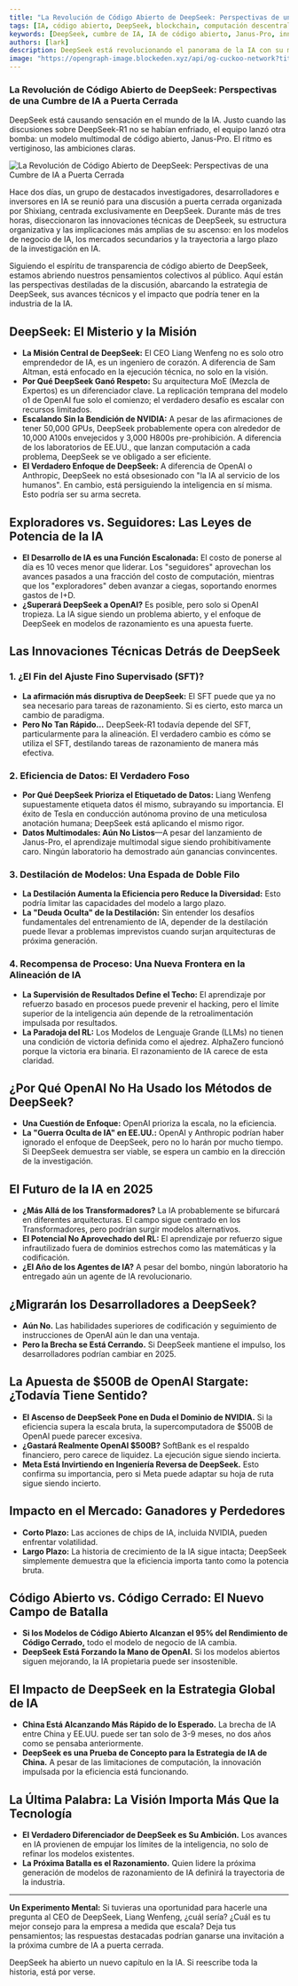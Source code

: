 ```yaml
---
title: "La Revolución de Código Abierto de DeepSeek: Perspectivas de una Cumbre de IA a Puerta Cerrada"
tags: [IA, código abierto, DeepSeek, blockchain, computación descentralizada]
keywords: [DeepSeek, cumbre de IA, IA de código abierto, Janus-Pro, innovación en IA]
authors: [lark]
description: DeepSeek está revolucionando el panorama de la IA con su modelo multimodal de código abierto, Janus-Pro. Este artículo explora las perspectivas de una reciente cumbre de IA a puerta cerrada, analizando las innovaciones técnicas de DeepSeek, su enfoque estratégico y su potencial impacto en la industria de la IA.
image: "https://opengraph-image.blockeden.xyz/api/og-cuckoo-network?title=La%20Revoluci%C3%B3n%20de%20C%C3%B3digo%20Abierto%20de%20DeepSeek:%20Perspectivas%20de%20una%20Cumbre%20de%20IA%20a%20Puerta%20Cerrada"
---
```


### **La Revolución de Código Abierto de DeepSeek: Perspectivas de una Cumbre de IA a Puerta Cerrada**

DeepSeek está causando sensación en el mundo de la IA. Justo cuando las discusiones sobre DeepSeek-R1 no se habían enfriado, el equipo lanzó otra bomba: un modelo multimodal de código abierto, Janus-Pro. El ritmo es vertiginoso, las ambiciones claras.

![La Revolución de Código Abierto de DeepSeek: Perspectivas de una Cumbre de IA a Puerta Cerrada](https://opengraph-image.blockeden.xyz/api/og-cuckoo-network?title=La%20Revoluci%C3%B3n%20de%20C%C3%B3digo%20Abierto%20de%20DeepSeek:%20Perspectivas%20de%20una%20Cumbre%20de%20IA%20a%20Puerta%20Cerrada)

Hace dos días, un grupo de destacados investigadores, desarrolladores e inversores en IA se reunió para una discusión a puerta cerrada organizada por Shixiang, centrada exclusivamente en DeepSeek. Durante más de tres horas, diseccionaron las innovaciones técnicas de DeepSeek, su estructura organizativa y las implicaciones más amplias de su ascenso: en los modelos de negocio de IA, los mercados secundarios y la trayectoria a largo plazo de la investigación en IA.

Siguiendo el espíritu de transparencia de código abierto de DeepSeek, estamos abriendo nuestros pensamientos colectivos al público. Aquí están las perspectivas destiladas de la discusión, abarcando la estrategia de DeepSeek, sus avances técnicos y el impacto que podría tener en la industria de la IA.

## **DeepSeek: El Misterio y la Misión**

- **La Misión Central de DeepSeek:** El CEO Liang Wenfeng no es solo otro emprendedor de IA, es un ingeniero de corazón. A diferencia de Sam Altman, está enfocado en la ejecución técnica, no solo en la visión.
- **Por Qué DeepSeek Ganó Respeto:** Su arquitectura MoE (Mezcla de Expertos) es un diferenciador clave. La replicación temprana del modelo o1 de OpenAI fue solo el comienzo; el verdadero desafío es escalar con recursos limitados.
- **Escalando Sin la Bendición de NVIDIA:** A pesar de las afirmaciones de tener 50,000 GPUs, DeepSeek probablemente opera con alrededor de 10,000 A100s envejecidos y 3,000 H800s pre-prohibición. A diferencia de los laboratorios de EE.UU., que lanzan computación a cada problema, DeepSeek se ve obligado a ser eficiente.
- **El Verdadero Enfoque de DeepSeek:** A diferencia de OpenAI o Anthropic, DeepSeek no está obsesionado con "la IA al servicio de los humanos". En cambio, está persiguiendo la inteligencia en sí misma. Esto podría ser su arma secreta.

## **Exploradores vs. Seguidores: Las Leyes de Potencia de la IA**

- **El Desarrollo de IA es una Función Escalonada:** El costo de ponerse al día es 10 veces menor que liderar. Los "seguidores" aprovechan los avances pasados a una fracción del costo de computación, mientras que los "exploradores" deben avanzar a ciegas, soportando enormes gastos de I+D.
- **¿Superará DeepSeek a OpenAI?** Es posible, pero solo si OpenAI tropieza. La IA sigue siendo un problema abierto, y el enfoque de DeepSeek en modelos de razonamiento es una apuesta fuerte.

## **Las Innovaciones Técnicas Detrás de DeepSeek**

### **1. ¿El Fin del Ajuste Fino Supervisado (SFT)?**

- **La afirmación más disruptiva de DeepSeek:** El SFT puede que ya no sea necesario para tareas de razonamiento. Si es cierto, esto marca un cambio de paradigma.
- **Pero No Tan Rápido...** DeepSeek-R1 todavía depende del SFT, particularmente para la alineación. El verdadero cambio es cómo se utiliza el SFT, destilando tareas de razonamiento de manera más efectiva.

### **2. Eficiencia de Datos: El Verdadero Foso**

- **Por Qué DeepSeek Prioriza el Etiquetado de Datos:** Liang Wenfeng supuestamente etiqueta datos él mismo, subrayando su importancia. El éxito de Tesla en conducción autónoma provino de una meticulosa anotación humana; DeepSeek está aplicando el mismo rigor.
- **Datos Multimodales: Aún No Listos**—A pesar del lanzamiento de Janus-Pro, el aprendizaje multimodal sigue siendo prohibitivamente caro. Ningún laboratorio ha demostrado aún ganancias convincentes.

### **3. Destilación de Modelos: Una Espada de Doble Filo**

- **La Destilación Aumenta la Eficiencia pero Reduce la Diversidad:** Esto podría limitar las capacidades del modelo a largo plazo.
- **La "Deuda Oculta" de la Destilación:** Sin entender los desafíos fundamentales del entrenamiento de IA, depender de la destilación puede llevar a problemas imprevistos cuando surjan arquitecturas de próxima generación.

### **4. Recompensa de Proceso: Una Nueva Frontera en la Alineación de IA**

- **La Supervisión de Resultados Define el Techo:** El aprendizaje por refuerzo basado en procesos puede prevenir el hacking, pero el límite superior de la inteligencia aún depende de la retroalimentación impulsada por resultados.
- **La Paradoja del RL:** Los Modelos de Lenguaje Grande (LLMs) no tienen una condición de victoria definida como el ajedrez. AlphaZero funcionó porque la victoria era binaria. El razonamiento de IA carece de esta claridad.

## **¿Por Qué OpenAI No Ha Usado los Métodos de DeepSeek?**

- **Una Cuestión de Enfoque:** OpenAI prioriza la escala, no la eficiencia.
- **La "Guerra Oculta de IA" en EE.UU.:** OpenAI y Anthropic podrían haber ignorado el enfoque de DeepSeek, pero no lo harán por mucho tiempo. Si DeepSeek demuestra ser viable, se espera un cambio en la dirección de la investigación.

## **El Futuro de la IA en 2025**

- **¿Más Allá de los Transformadores?** La IA probablemente se bifurcará en diferentes arquitecturas. El campo sigue centrado en los Transformadores, pero podrían surgir modelos alternativos.
- **El Potencial No Aprovechado del RL:** El aprendizaje por refuerzo sigue infrautilizado fuera de dominios estrechos como las matemáticas y la codificación.
- **¿El Año de los Agentes de IA?** A pesar del bombo, ningún laboratorio ha entregado aún un agente de IA revolucionario.

## **¿Migrarán los Desarrolladores a DeepSeek?**

- **Aún No.** Las habilidades superiores de codificación y seguimiento de instrucciones de OpenAI aún le dan una ventaja.
- **Pero la Brecha se Está Cerrando.** Si DeepSeek mantiene el impulso, los desarrolladores podrían cambiar en 2025.

## **La Apuesta de $500B de OpenAI Stargate: ¿Todavía Tiene Sentido?**

- **El Ascenso de DeepSeek Pone en Duda el Dominio de NVIDIA.** Si la eficiencia supera la escala bruta, la supercomputadora de $500B de OpenAI puede parecer excesiva.
- **¿Gastará Realmente OpenAI $500B?** SoftBank es el respaldo financiero, pero carece de liquidez. La ejecución sigue siendo incierta.
- **Meta Está Invirtiendo en Ingeniería Reversa de DeepSeek.** Esto confirma su importancia, pero si Meta puede adaptar su hoja de ruta sigue siendo incierto.

## **Impacto en el Mercado: Ganadores y Perdedores**

- **Corto Plazo:** Las acciones de chips de IA, incluida NVIDIA, pueden enfrentar volatilidad.
- **Largo Plazo:** La historia de crecimiento de la IA sigue intacta; DeepSeek simplemente demuestra que la eficiencia importa tanto como la potencia bruta.

## **Código Abierto vs. Código Cerrado: El Nuevo Campo de Batalla**

- **Si los Modelos de Código Abierto Alcanzan el 95% del Rendimiento de Código Cerrado,** todo el modelo de negocio de IA cambia.
- **DeepSeek Está Forzando la Mano de OpenAI.** Si los modelos abiertos siguen mejorando, la IA propietaria puede ser insostenible.

## **El Impacto de DeepSeek en la Estrategia Global de IA**

- **China Está Alcanzando Más Rápido de lo Esperado.** La brecha de IA entre China y EE.UU. puede ser tan solo de 3-9 meses, no dos años como se pensaba anteriormente.
- **DeepSeek es una Prueba de Concepto para la Estrategia de IA de China.** A pesar de las limitaciones de computación, la innovación impulsada por la eficiencia está funcionando.

## **La Última Palabra: La Visión Importa Más Que la Tecnología**

- **El Verdadero Diferenciador de DeepSeek es Su Ambición.** Los avances en IA provienen de empujar los límites de la inteligencia, no solo de refinar los modelos existentes.
- **La Próxima Batalla es el Razonamiento.** Quien lidere la próxima generación de modelos de razonamiento de IA definirá la trayectoria de la industria.

------

**Un Experimento Mental:**
 Si tuvieras una oportunidad para hacerle una pregunta al CEO de DeepSeek, Liang Wenfeng, ¿cuál sería? ¿Cuál es tu mejor consejo para la empresa a medida que escala? Deja tus pensamientos; las respuestas destacadas podrían ganarse una invitación a la próxima cumbre de IA a puerta cerrada.

DeepSeek ha abierto un nuevo capítulo en la IA. Si reescribe toda la historia, está por verse.
